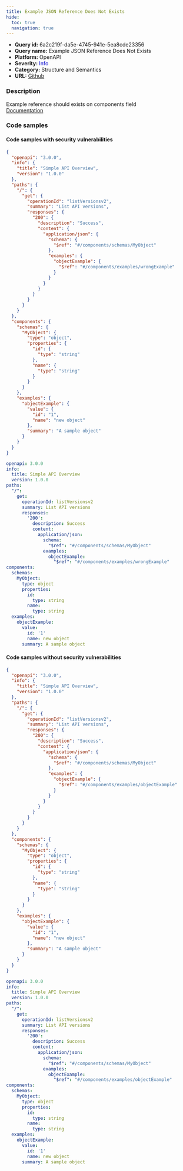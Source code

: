 ```yaml
---
title: Example JSON Reference Does Not Exists
hide:
  toc: true
  navigation: true
---
```


<style>
  .highlight .hll {
    background-color: #ff171742;
  }
  .md-content {
    max-width: 1100px;
    margin: 0 auto;
  }
</style>

-   **Query id:** 6a2c219f-da5e-4745-941e-5ea8cde23356
-   **Query name:** Example JSON Reference Does Not Exists
-   **Platform:** OpenAPI
-   **Severity:** <span style="color:#00C">Info</span>
-   **Category:** Structure and Semantics
-   **URL:** [Github](https://github.com/Checkmarx/kics/tree/master/assets/queries/openAPI/3.0/json_reference_does_not_exists_example)

### Description
Example reference should exists on components field<br>
[Documentation](https://swagger.io/specification/#components-object)

### Code samples
#### Code samples with security vulnerabilities
```json title="Positive test num. 1 - json file" hl_lines="22"
{
  "openapi": "3.0.0",
  "info": {
    "title": "Simple API Overview",
    "version": "1.0.0"
  },
  "paths": {
    "/": {
      "get": {
        "operationId": "listVersionsv2",
        "summary": "List API versions",
        "responses": {
          "200": {
            "description": "Success",
            "content": {
              "application/json": {
                "schema": {
                  "$ref": "#/components/schemas/MyObject"
                },
                "examples": {
                  "objectExample": {
                    "$ref": "#/components/examples/wrongExample"
                  }
                }
              }
            }
          }
        }
      }
    }
  },
  "components": {
    "schemas": {
      "MyObject": {
        "type": "object",
        "properties": {
          "id": {
            "type": "string"
          },
          "name": {
            "type": "string"
          }
        }
      }
    },
    "examples": {
      "objectExample": {
        "value": {
          "id": "1",
          "name": "new object"
        },
        "summary": "A sample object"
      }
    }
  }
}

```
```yaml title="Positive test num. 2 - yaml file" hl_lines="19"
openapi: 3.0.0
info:
  title: Simple API Overview
  version: 1.0.0
paths:
  "/":
    get:
      operationId: listVersionsv2
      summary: List API versions
      responses:
        '200':
          description: Success
          content:
            application/json:
              schema:
                "$ref": "#/components/schemas/MyObject"
              examples:
                objectExample:
                  "$ref": "#/components/examples/wrongExample"
components:
  schemas:
    MyObject:
      type: object
      properties:
        id:
          type: string
        name:
          type: string
  examples:
    objectExample:
      value:
        id: '1'
        name: new object
      summary: A sample object

```


#### Code samples without security vulnerabilities
```json title="Negative test num. 1 - json file"
{
  "openapi": "3.0.0",
  "info": {
    "title": "Simple API Overview",
    "version": "1.0.0"
  },
  "paths": {
    "/": {
      "get": {
        "operationId": "listVersionsv2",
        "summary": "List API versions",
        "responses": {
          "200": {
            "description": "Success",
            "content": {
              "application/json": {
                "schema": {
                  "$ref": "#/components/schemas/MyObject"
                },
                "examples": {
                  "objectExample": {
                    "$ref": "#/components/examples/objectExample"
                  }
                }
              }
            }
          }
        }
      }
    }
  },
  "components": {
    "schemas": {
      "MyObject": {
        "type": "object",
        "properties": {
          "id": {
            "type": "string"
          },
          "name": {
            "type": "string"
          }
        }
      }
    },
    "examples": {
      "objectExample": {
        "value": {
          "id": "1",
          "name": "new object"
        },
        "summary": "A sample object"
      }
    }
  }
}

```
```yaml title="Negative test num. 2 - yaml file"
openapi: 3.0.0
info:
  title: Simple API Overview
  version: 1.0.0
paths:
  "/":
    get:
      operationId: listVersionsv2
      summary: List API versions
      responses:
        '200':
          description: Success
          content:
            application/json:
              schema:
                "$ref": "#/components/schemas/MyObject"
              examples:
                objectExample:
                  "$ref": "#/components/examples/objectExample"
components:
  schemas:
    MyObject:
      type: object
      properties:
        id:
          type: string
        name:
          type: string
  examples:
    objectExample:
      value:
        id: '1'
        name: new object
      summary: A sample object

```
